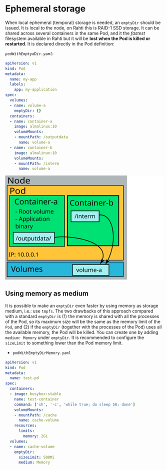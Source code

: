 # Ephemeral storage

When local ephemeral (temporal) storage is needed, an `emptyDir` should be issued. It is local to the node, on Rahti this is RAID-1 SSD storage. It can be shared across several containers in the same Pod, and it the *fastest* filesystem available in Rahti but it will be **lost when the Pod is killed or restarted**. It is declared directly in the Pod definition:

*`podWithEmptydDir.yaml`*:

```yaml
apiVersion: v1
kind: Pod
metadata:
  name: my-app
  labels:
    app: my-application
spec:
  volumes:
  - name: volume-a
    emptyDir: {}
  containers:
  - name: container-a
    image: almalinux:10
    volumeMounts:
    - mountPath: /outputdata
      name: volume-a
  - name: container-b
    image: almalinux:10
    volumeMounts:
    - mountPath: /interm
      name: volume-a
```

![emptyDir](../../img/pods-and-storage-emptydir.drawio.svg)

## Using memory as medium

It is possible to make an `emptyDir` even faster by using memory as storage medium, i.e.: use `tmpfs`. The two drawbacks of this approach compared with a standard `emptyDir` is (1) the memory is shared with all the processes of the Pod, so its maximum size will be the same as the memory limit of the `Pod`, and (2) if the `emptyDir` (together with the processes of the Pod) uses all the available memory, the Pod will be killed. You can create one by adding `medium: Memory` under `emptyDir`. It is recommended to configure the `sizeLimit` to something lower than the Pod memory limit.

* `podWithEmptyDirMemory.yaml`

```yaml
apiVersion: v1
kind: Pod
metadata:
  name: test-pd
spec:
  containers:
  - image: busybox:stable
    name: test-container
    command: ['sh', '-c', 'while true; do sleep 50; done']
    volumeMounts:
    - mountPath: /cache
      name: cache-volume
    resources:
      limits:
        memory: 2Gi
  volumes:
  - name: cache-volume
    emptyDir:
      sizeLimit: 500Mi
      medium: Memory
```
